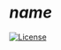 # $name$

[![License](http://img.shields.io/:license-Apache%202-green.svg)](http://www.apache.org/licenses/LICENSE-2.0.txt)
